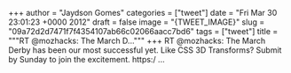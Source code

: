 
+++
author = "Jaydson Gomes"
categories = ["tweet"]
date = "Fri Mar 30 23:01:23 +0000 2012"
draft = false
image = "{TWEET_IMAGE}"
slug = "09a72d2d7471f7f4354107ab66c02066aacc7bd6"
tags = ["tweet"]
title = """RT @mozhacks: The March D..."""
+++
RT @mozhacks: The March Derby has been our most successful yet. Like CSS 3D Transforms? Submit by Sunday to join the excitement. https:/ ...
